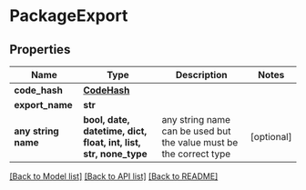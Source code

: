 # PackageExport


## Properties
Name | Type | Description | Notes
------------ | ------------- | ------------- | -------------
**code_hash** | [**CodeHash**](CodeHash.md) |  | 
**export_name** | **str** |  | 
**any string name** | **bool, date, datetime, dict, float, int, list, str, none_type** | any string name can be used but the value must be the correct type | [optional]

[[Back to Model list]](../README.md#documentation-for-models) [[Back to API list]](../README.md#documentation-for-api-endpoints) [[Back to README]](../README.md)


